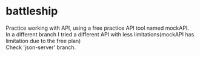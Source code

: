 # battleship
Practice working with API, using a free practice API tool named mockAPI.<br>
In a different branch I tried a different API with less limitations(mockAPI has limitation due to the free plan)<br>
Check 'json-server' branch.
